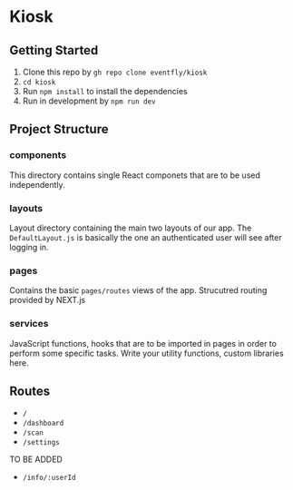 # Kiosk

## Getting Started
1. Clone this repo by `gh repo clone eventfly/kiosk`
2. `cd kiosk`
3. Run `npm install` to install the dependencies
4. Run in development by `npm run dev`

## Project Structure
### components
This directory contains single React componets that are to be used independently.

### layouts
Layout directory containing the main two layouts of our app. The `DefaultLayout.js` is basically the one an authenticated user will see after logging in.

### pages
Contains the basic `pages/routes` views of the app. Strucutred routing provided by NEXT.js

### services
JavaScript functions, hooks that are to be imported in pages in order to perform some specific tasks. Write your utility functions, custom libraries here.

## Routes
- `/`
- `/dashboard`
- `/scan`
- `/settings`

TO BE ADDED
- `/info/:userId`

